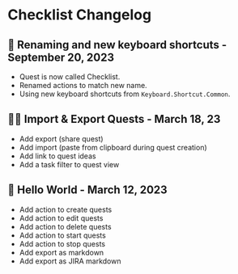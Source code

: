 # Checklist Changelog

## 🪿 Renaming and new keyboard shortcuts - September 20, 2023

- Quest is now called Checklist.
- Renamed actions to match new name.
- Using new keyboard shortcuts from `Keyboard.Shortcut.Common`.

## 🤲🏻 Import & Export Quests - March 18, 23

- Add export (share quest)
- Add import (paste from clipboard during quest creation)
- Add link to quest ideas
- Add a task filter to quest view

## 🐣 Hello World - March 12, 2023

- Add action to create quests
- Add action to edit quests
- Add action to delete quests
- Add action to start quests
- Add action to stop quests
- Add export as markdown
- Add export as JIRA markdown
